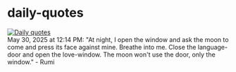 # daily-quotes
[![Daily quotes](https://github.com/ceepu8/daily-quotes/actions/workflows/daily-quote.yml/badge.svg)](https://github.com/ceepu8/daily-quotes/actions/workflows/daily-quote.yml)<br/>
May 30, 2025 at 12:14 PM: "At night, I open the window and ask the moon to come and press its face against mine. Breathe into me. Close the language-door and open the love-window. The moon won't use the door, only the window." - Rumi

